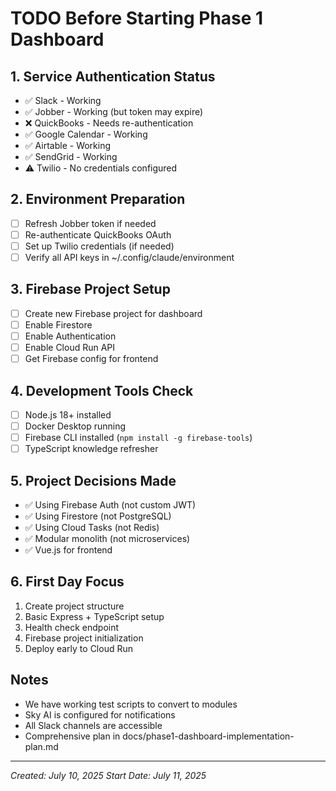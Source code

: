 # TODO Before Starting Phase 1 Dashboard

## 1. Service Authentication Status
- ✅ Slack - Working
- ✅ Jobber - Working (but token may expire)
- ❌ QuickBooks - Needs re-authentication
- ✅ Google Calendar - Working
- ✅ Airtable - Working
- ✅ SendGrid - Working
- ⚠️ Twilio - No credentials configured

## 2. Environment Preparation
- [ ] Refresh Jobber token if needed
- [ ] Re-authenticate QuickBooks OAuth
- [ ] Set up Twilio credentials (if needed)
- [ ] Verify all API keys in ~/.config/claude/environment

## 3. Firebase Project Setup
- [ ] Create new Firebase project for dashboard
- [ ] Enable Firestore
- [ ] Enable Authentication
- [ ] Enable Cloud Run API
- [ ] Get Firebase config for frontend

## 4. Development Tools Check
- [ ] Node.js 18+ installed
- [ ] Docker Desktop running
- [ ] Firebase CLI installed (`npm install -g firebase-tools`)
- [ ] TypeScript knowledge refresher

## 5. Project Decisions Made
- ✅ Using Firebase Auth (not custom JWT)
- ✅ Using Firestore (not PostgreSQL)
- ✅ Using Cloud Tasks (not Redis)
- ✅ Modular monolith (not microservices)
- ✅ Vue.js for frontend

## 6. First Day Focus
1. Create project structure
2. Basic Express + TypeScript setup
3. Health check endpoint
4. Firebase project initialization
5. Deploy early to Cloud Run

## Notes
- We have working test scripts to convert to modules
- Sky AI is configured for notifications
- All Slack channels are accessible
- Comprehensive plan in docs/phase1-dashboard-implementation-plan.md

---
*Created: July 10, 2025*
*Start Date: July 11, 2025*